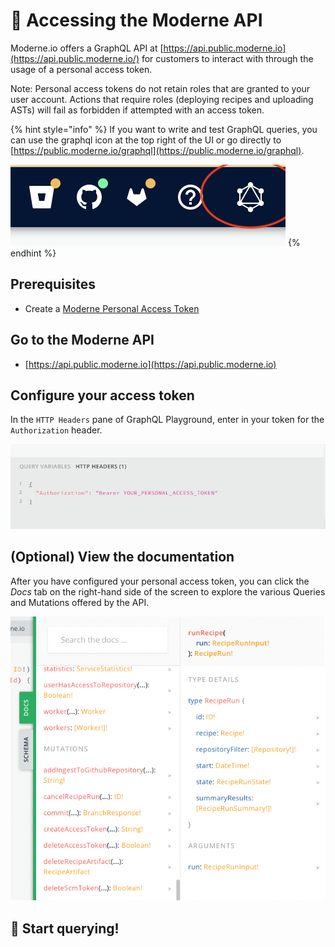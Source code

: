 # 🚀 Accessing the Moderne API

Moderne.io offers a GraphQL API at [https://api.public.moderne.io](https://api.public.moderne.io/) for customers to interact with through the usage of a personal access token.

Note: Personal access tokens do not retain roles that are granted to your user account. Actions that require roles (deploying recipes and uploading ASTs) will fail as forbidden if attempted with an access token.

{% hint style="info" %}
If you want to write and test GraphQL queries, you can use the graphql icon at the top right of the UI or go directly to [https://public.moderne.io/graphql](https://public.moderne.io/graphql).

![](<../.gitbook/assets/image (3) (2).png>)
{% endhint %}

## Prerequisites

* Create a [Moderne Personal Access Token](../references/create-api-access-tokens.md)

## Go to the Moderne API

* [https://api.public.moderne.io](https://api.public.moderne.io)

## Configure your access token

In the `HTTP Headers` pane of GraphQL Playground, enter in your token for the `Authorization` header.&#x20;

![](../.gitbook/assets/graphql-playground.png)

## (Optional) View the documentation

After you have configured your personal access token, you can click the _Docs_ tab on the right-hand side of the screen to explore the various Queries and Mutations offered by the API.

![](../.gitbook/assets/graphql-playground-docs.png)

## 🚀 Start querying!

